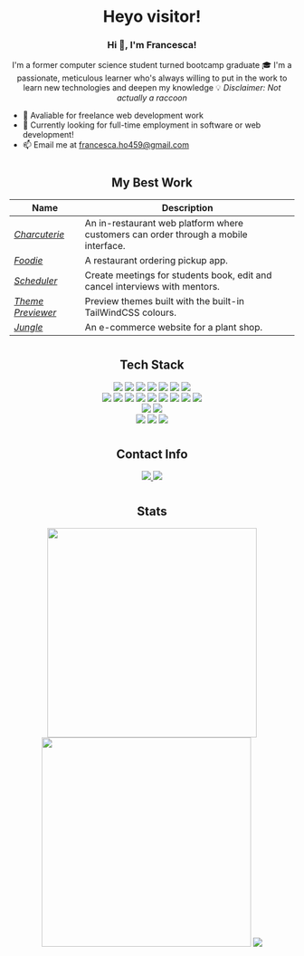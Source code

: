 <h1 align="center">Heyo visitor!</h1>
<p align="center">
<!-- <a href="" target="_blank">
   <img src="https://img.shields.io/badge/-PORTFOLIO-black?logo=dialogflow&style=for-the-badge">
</a> -->
<!-- <br> -->
  
<h3 align="center"> Hi 👋, I'm Francesca!</h3>

<p align="center">
I'm a former computer science student turned bootcamp graduate 🎓 I'm a passionate, meticulous learner who's always willing to put in the work to learn new technologies and deepen my knowledge 💡 <i>Disclaimer: Not actually a raccoon</i>
</p>

- 📅 Avaliable for freelance web development work
- 💪 Currently looking for full-time employment in software or web development!
- 📫 Email me at [francesca.ho459@gmail.com](mailto:francesca.ho459@gmail.com)


# <h2 align="center">My Best Work</h2>

| Name                  | Description                                            |
| ----------------------|------------------------------------------------------- |
| _[Charcuterie](https://github.com/robotsch/charcuterie)_| An in-restaurant web platform where customers can order through a mobile interface.|
| _[Foodie](https://github.com/robotsch/Foodie)_| A restaurant ordering pickup app.|
| _[Scheduler](https://github.com/the-code-raccoon/scheduler)_ | Create meetings for students book, edit and cancel interviews with mentors.
| _[Theme Previewer](https://github.com/the-code-raccoon/theme-previewer)_ | Preview themes built with the built-in TailWindCSS colours.
| _[Jungle](https://github.com/the-code-raccoon/jungle-rails)_ | An e-commerce website for a plant shop.

# <h2 align="center">Tech Stack</h2> 
<div align="center">
<div align="center">
<img src="https://img.shields.io/badge/JavaScript-F7DF1E?style=for-the-badge&logo=javascript&logoColor=black" />
<img src="https://img.shields.io/badge/Python-14354C?style=for-the-badge&logo=python&logoColor=white" />
<img src="https://img.shields.io/badge/Java-ED8B00?style=for-the-badge&logo=java&logoColor=white" />
<img src="https://img.shields.io/badge/Ruby-CC342D?style=for-the-badge&logo=ruby&logoColor=white" />
<img src="https://img.shields.io/badge/C-00599C?style=for-the-badge&logo=c&logoColor=white" />
<img src="https://img.shields.io/badge/HTML5-E34F26?style=for-the-badge&logo=html5&logoColor=white" />
<img src="https://img.shields.io/badge/CSS3-1572B6?style=for-the-badge&logo=css3&logoColor=white" />
</div>
<div align="center">
<img src="https://img.shields.io/badge/Node.js-43853D?style=for-the-badge&logo=node.js&logoColor=white" />
<img src="https://img.shields.io/badge/TypeScript-007ACC?style=for-the-badge&logo=typescript&logoColor=white" />
<img src="https://img.shields.io/badge/React-20232A?style=for-the-badge&logo=react&logoColor=61DAFB" />
<img src="https://img.shields.io/badge/React_Router-CA4245?style=for-the-badge&logo=react-router&logoColor=white" />
<img src="https://img.shields.io/badge/Express.js-404D59?style=for-the-badge" />
<img src="https://img.shields.io/badge/Bootstrap-563D7C?style=for-the-badge&logo=bootstrap&logoColor=white" />
<img src="https://img.shields.io/badge/Material--UI-0081CB?style=for-the-badge&logo=material-ui&logoColor=white" />
<img src="https://img.shields.io/badge/jQuery-0769AD?style=for-the-badge&logo=jquery&logoColor=white" />
<img src="https://img.shields.io/badge/Ruby_on_Rails-CC0000?style=for-the-badge&logo=ruby-on-rails&logoColor=white" />
</div>
<div align="center">
<img src="https://img.shields.io/badge/PostgreSQL-316192?style=for-the-badge&logo=postgresql&logoColor=white" />
<img src="https://img.shields.io/badge/MongoDB-4EA94B?style=for-the-badge&logo=mongodb&logoColor=white" />
</div>
<div align="center">
<img src="https://img.shields.io/badge/Linux-FCC624?style=for-the-badge&logo=linux&logoColor=black" />
<img src="https://img.shields.io/badge/GIT-E44C30?style=for-the-badge&logo=git&logoColor=white" />
<img src="https://img.shields.io/badge/GitHub-100000?style=for-the-badge&logo=github&logoColor=white" />
</div>
</div>

# <h2 align="center">Contact Info</h2>
<p align="center"></p>
<p align="center">
  <a href="https://www.linkedin.com/in/francesca-h-111714174/">
    <img src="https://img.shields.io/badge/LinkedIn-0077B5?style=for-the-badge&logo=linkedin&logoColor=white">
  </a>
  <a href="mailto:francesca.ho459@gmail.com"><img src="https://img.shields.io/badge/Gmail-D14836?style=for-the-badge&logo=gmail&logoColor=white" /></a>
</p>

# <h2 align="center">Stats</h2> 
<div align="center">
  <img width="370px" src="https://github-readme-stats.vercel.app/api?username=the-code-raccoon&show_icons=true&theme=tokyonight&count_private=true&bg_color=00000000&hide_border=true" />
  <img width="370px" src="https://github-readme-streak-stats.herokuapp.com/?user=the-code-raccoon&theme=tokyonight&background=00000000&hide_border=true" />
  <img src="https://github-readme-stats.vercel.app/api/top-langs/?username=the-code-raccoon&exclude_repo=etrader&exclude+repo=doodlejump&theme=tokyonight&bg_color=00000000&hide_border=true" />
</div>
<p align="center">
